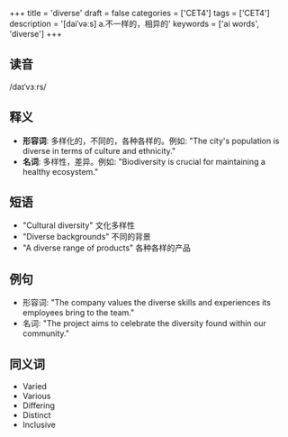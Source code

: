+++
title = 'diverse'
draft = false
categories = ['CET4']
tags = ['CET4']
description = '[daiˈvəːs] a.不一样的，相异的'
keywords = ['ai words', 'diverse']
+++

## 读音
/daɪˈvɜːrs/

## 释义
- **形容词**: 多样化的，不同的，各种各样的。例如: "The city's population is diverse in terms of culture and ethnicity."
- **名词**: 多样性，差异。例如: "Biodiversity is crucial for maintaining a healthy ecosystem."

## 短语
- "Cultural diversity" 文化多样性
- "Diverse backgrounds" 不同的背景
- "A diverse range of products" 各种各样的产品

## 例句
- 形容词: "The company values the diverse skills and experiences its employees bring to the team."
- 名词: "The project aims to celebrate the diversity found within our community."

## 同义词
- Varied
- Various
- Differing
- Distinct
- Inclusive
